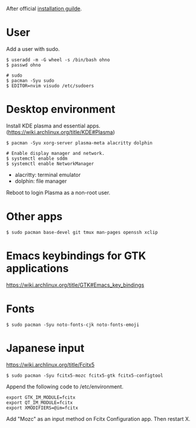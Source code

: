 After official [installation guilde](https://wiki.archlinux.org/title/installation_guide).

# User

Add a user with sudo.

```
$ useradd -m -G wheel -s /bin/bash ohno
$ passwd ohno

# sudo
$ pacman -Syu sudo
$ EDITOR=nvim visudo /etc/sudoers
```

# Desktop environment

Install KDE plasma and essential apps. (https://wiki.archlinux.org/title/KDE#Plasma)

```
$ pacman -Syu xorg-server plasma-meta alacritty dolphin

# Enable display manager and network.
$ systemctl enable sddm
$ systemctl enable NetworkManager
```

- alacritty: terminal emulator
- dolphin: file manager

Reboot to login Plasma as a non-root user.

# Other apps

```
$ sudo pacman base-devel git tmux man-pages openssh xclip
```

# Emacs keybindings for GTK applications

https://wiki.archlinux.org/title/GTK#Emacs_key_bindings

# Fonts

```
$ sudo pacman -Syu noto-fonts-cjk noto-fonts-emoji
```

# Japanese input

https://wiki.archlinux.org/title/Fcitx5

```
$ sudo pacman -Syu fcitx5-mozc fcitx5-gtk fcitx5-configtool
```

Append the following code to /etc/environment.

```
export GTK_IM_MODULE=fcitx
export QT_IM_MODULE=fcitx
export XMODIFIERS=@im=fcitx
```

Add "Mozc" as an input method on Fcitx Configuration app. Then restart X.
